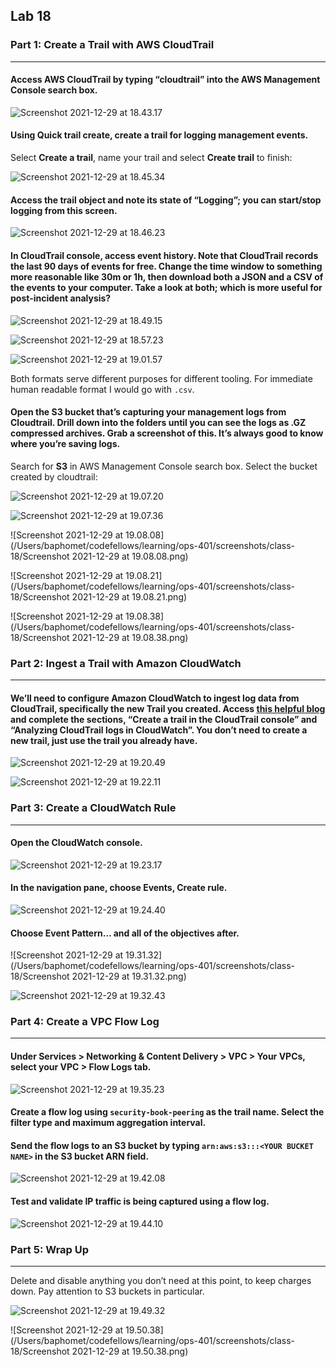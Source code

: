 ## Lab 18

### Part 1: Create a Trail with AWS CloudTrail

------

#### Access AWS CloudTrail by typing “cloudtrail” into the AWS Management Console search box.

![Screenshot 2021-12-29 at 18.43.17](https://github.com/pedrocorreiacodes/ops-401/blob/master/screenshots/class-18/Screenshot%202021-12-29%20at%2018.43.17.png)

#### Using Quick trail create, create a trail for logging management events.

Select **Create a trail**, name your trail and select **Create trail** to finish:

![Screenshot 2021-12-29 at 18.45.34](https://github.com/pedrocorreiacodes/ops-401/blob/master/screenshots/class-18/Screenshot%202021-12-29%20at%2018.45.34.png)

#### Access the trail object and note its state of “Logging”; you can start/stop logging from this screen.

![Screenshot 2021-12-29 at 18.46.23](https://github.com/pedrocorreiacodes/ops-401/blob/master/screenshots/class-18/Screenshot%202021-12-29%20at%2018.46.23.png)

#### In CloudTrail console, access event history. Note that CloudTrail records the last 90 days of events for free. Change the time window to something more reasonable like 30m or 1h, then download both a JSON and a CSV of the events to your computer. Take a look at both; which is more useful for post-incident analysis?

![Screenshot 2021-12-29 at 18.49.15](https://github.com/pedrocorreiacodes/ops-401/blob/master/screenshots/class-18/Screenshot%202021-12-29%20at%2018.49.15.png)

![Screenshot 2021-12-29 at 18.57.23](https://github.com/pedrocorreiacodes/ops-401/blob/master/screenshots/class-18/Screenshot%202021-12-29%20at%2018.57.23.png)

![Screenshot 2021-12-29 at 19.01.57](https://github.com/pedrocorreiacodes/ops-401/blob/master/screenshots/class-18/Screenshot%202021-12-29%20at%2019.01.57.png)

Both formats serve different purposes for different tooling. For immediate human readable format I would go with `.csv`.

#### Open the S3 bucket that’s capturing your management logs from Cloudtrail. Drill down into the folders until you can see the logs as .GZ compressed archives. Grab a screenshot of this. It’s always good to know where you’re saving logs.

Search for **S3** in AWS Management Console search box. Select the bucket created by cloudtrail:

![Screenshot 2021-12-29 at 19.07.20](https://github.com/pedrocorreiacodes/ops-401/blob/master/screenshots/class-18/Screenshot%202021-12-29%20at%2019.07.20.png)

![Screenshot 2021-12-29 at 19.07.36](https://github.com/pedrocorreiacodes/ops-401/blob/master/screenshots/class-18/Screenshot%202021-12-29%20at%2019.07.36.png)

![Screenshot 2021-12-29 at 19.08.08](/Users/baphomet/codefellows/learning/ops-401/screenshots/class-18/Screenshot 2021-12-29 at 19.08.08.png)

![Screenshot 2021-12-29 at 19.08.21](/Users/baphomet/codefellows/learning/ops-401/screenshots/class-18/Screenshot 2021-12-29 at 19.08.21.png)

![Screenshot 2021-12-29 at 19.08.38](/Users/baphomet/codefellows/learning/ops-401/screenshots/class-18/Screenshot 2021-12-29 at 19.08.38.png)

### Part 2: Ingest a Trail with Amazon CloudWatch

------

#### We’ll need to configure Amazon CloudWatch to ingest log data from CloudTrail, specifically the new Trail you created. Access [this helpful blog](https://aws.amazon.com/blogs/mt/analyzing-cloudtrail-in-cloudwatch/) and complete the sections, “Create a trail in the CloudTrail console” and “Analyzing CloudTrail logs in CloudWatch”. You don’t need to create a new trail, just use the trail you already have.

![Screenshot 2021-12-29 at 19.20.49](https://github.com/pedrocorreiacodes/ops-401/blob/master/screenshots/class-18/Screenshot%202021-12-29%20at%2019.20.49.png)

![Screenshot 2021-12-29 at 19.22.11](https://github.com/pedrocorreiacodes/ops-401/blob/master/screenshots/class-18/Screenshot%202021-12-29%20at%2019.22.11.png)

### Part 3: Create a CloudWatch Rule

------

#### Open the CloudWatch console.

![Screenshot 2021-12-29 at 19.23.17](https://github.com/pedrocorreiacodes/ops-401/blob/master/screenshots/class-18/Screenshot%202021-12-29%20at%2019.23.17.png)

#### In the navigation pane, choose Events, Create rule.

![Screenshot 2021-12-29 at 19.24.40](https://github.com/pedrocorreiacodes/ops-401/blob/master/screenshots/class-18/Screenshot%202021-12-29%20at%2019.24.40.png)

#### Choose Event Pattern... and all of the objectives after.

![Screenshot 2021-12-29 at 19.31.32](/Users/baphomet/codefellows/learning/ops-401/screenshots/class-18/Screenshot 2021-12-29 at 19.31.32.png)

![Screenshot 2021-12-29 at 19.32.43](https://github.com/pedrocorreiacodes/ops-401/blob/master/screenshots/class-18/Screenshot%202021-12-29%20at%2019.32.43.png)

### Part 4: Create a VPC Flow Log

------

#### Under Services > Networking & Content Delivery > VPC > Your VPCs, select your VPC > Flow Logs tab.

![Screenshot 2021-12-29 at 19.35.23](https://github.com/pedrocorreiacodes/ops-401/blob/master/screenshots/class-18/Screenshot%202021-12-29%20at%2019.35.23.png)

#### Create a flow log using `security-book-peering` as the trail name. Select the filter type and maximum aggregation interval.

#### Send the flow logs to an S3 bucket by typing `arn:aws:s3:::<YOUR BUCKET NAME>` in the S3 bucket ARN field.

![Screenshot 2021-12-29 at 19.42.08](https://github.com/pedrocorreiacodes/ops-401/blob/master/screenshots/class-18/Screenshot%202021-12-29%20at%2019.42.08.png)

#### Test and validate IP traffic is being captured using a flow log.

![Screenshot 2021-12-29 at 19.44.10](https://github.com/pedrocorreiacodes/ops-401/blob/master/screenshots/class-18/Screenshot%202021-12-29%20at%2019.44.10.png)

### Part 5: Wrap Up

------

Delete and disable anything you don’t need at this point, to keep charges down. Pay attention to S3 buckets in particular.

![Screenshot 2021-12-29 at 19.49.32](https://github.com/pedrocorreiacodes/ops-401/blob/master/screenshots/class-18/Screenshot%202021-12-29%20at%2019.49.32.png)

![Screenshot 2021-12-29 at 19.50.38](/Users/baphomet/codefellows/learning/ops-401/screenshots/class-18/Screenshot 2021-12-29 at 19.50.38.png)
